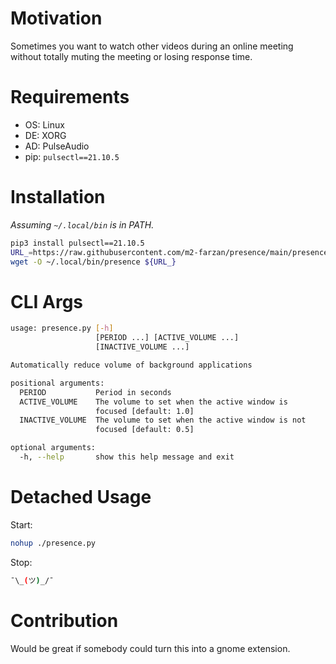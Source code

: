 # Motivation
Sometimes you want to watch other videos during an online meeting without totally muting the meeting or losing response time.

# Requirements
- OS: Linux
- DE: XORG
- AD: PulseAudio
- pip: `pulsectl==21.10.5`

# Installation
*Assuming `~/.local/bin` is in PATH.*
```bash
pip3 install pulsectl==21.10.5
URL_=https://raw.githubusercontent.com/m2-farzan/presence/main/presence.py
wget -O ~/.local/bin/presence ${URL_}
```

# CLI Args
```bash
usage: presence.py [-h]
                   [PERIOD ...] [ACTIVE_VOLUME ...]
                   [INACTIVE_VOLUME ...]

Automatically reduce volume of background applications

positional arguments:
  PERIOD           Period in seconds
  ACTIVE_VOLUME    The volume to set when the active window is
                   focused [default: 1.0]
  INACTIVE_VOLUME  The volume to set when the active window is not
                   focused [default: 0.5]

optional arguments:
  -h, --help       show this help message and exit
```

# Detached Usage
Start:
```bash
nohup ./presence.py
```
Stop:
```bash
¯\_(ツ)_/¯
```

# Contribution
Would be great if somebody could turn this into a gnome extension.